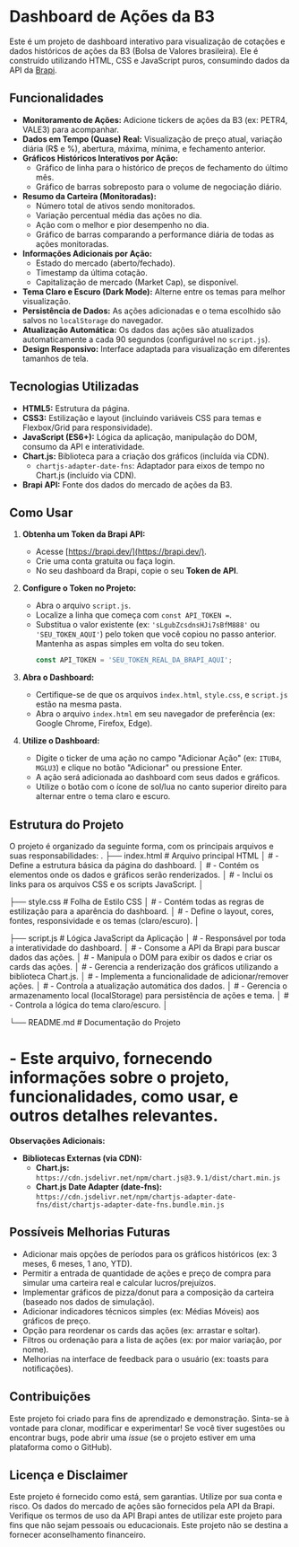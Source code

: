 # Dashboard de Ações da B3

Este é um projeto de dashboard interativo para visualização de cotações e dados históricos de ações da B3 (Bolsa de Valores brasileira). Ele é construído utilizando HTML, CSS e JavaScript puros, consumindo dados da API da [Brapi](https://brapi.dev/).

## Funcionalidades

*   **Monitoramento de Ações:** Adicione tickers de ações da B3 (ex: PETR4, VALE3) para acompanhar.
*   **Dados em Tempo (Quase) Real:** Visualização de preço atual, variação diária (R$ e %), abertura, máxima, mínima, e fechamento anterior.
*   **Gráficos Históricos Interativos por Ação:**
    *   Gráfico de linha para o histórico de preços de fechamento do último mês.
    *   Gráfico de barras sobreposto para o volume de negociação diário.
*   **Resumo da Carteira (Monitoradas):**
    *   Número total de ativos sendo monitorados.
    *   Variação percentual média das ações no dia.
    *   Ação com o melhor e pior desempenho no dia.
    *   Gráfico de barras comparando a performance diária de todas as ações monitoradas.
*   **Informações Adicionais por Ação:**
    *   Estado do mercado (aberto/fechado).
    *   Timestamp da última cotação.
    *   Capitalização de mercado (Market Cap), se disponível.
*   **Tema Claro e Escuro (Dark Mode):** Alterne entre os temas para melhor visualização.
*   **Persistência de Dados:** As ações adicionadas e o tema escolhido são salvos no `localStorage` do navegador.
*   **Atualização Automática:** Os dados das ações são atualizados automaticamente a cada 90 segundos (configurável no `script.js`).
*   **Design Responsivo:** Interface adaptada para visualização em diferentes tamanhos de tela.

## Tecnologias Utilizadas

*   **HTML5:** Estrutura da página.
*   **CSS3:** Estilização e layout (incluindo variáveis CSS para temas e Flexbox/Grid para responsividade).
*   **JavaScript (ES6+):** Lógica da aplicação, manipulação do DOM, consumo da API e interatividade.
*   **Chart.js:** Biblioteca para a criação dos gráficos (incluída via CDN).
    *   `chartjs-adapter-date-fns`: Adaptador para eixos de tempo no Chart.js (incluído via CDN).
*   **Brapi API:** Fonte dos dados do mercado de ações da B3.

## Como Usar

1.  **Obtenha um Token da Brapi API:**
    *   Acesse [https://brapi.dev/](https://brapi.dev/).
    *   Crie uma conta gratuita ou faça login.
    *   No seu dashboard da Brapi, copie o seu **Token de API**.

2.  **Configure o Token no Projeto:**
    *   Abra o arquivo `script.js`.
    *   Localize a linha que começa com `const API_TOKEN =`.
    *   Substitua o valor existente (ex: `'sLgubZcsdnsHJi7sBfM888'` ou `'SEU_TOKEN_AQUI'`) pelo token que você copiou no passo anterior. Mantenha as aspas simples em volta do seu token.
        ```javascript
        const API_TOKEN = 'SEU_TOKEN_REAL_DA_BRAPI_AQUI';
        ```

3.  **Abra o Dashboard:**
    *   Certifique-se de que os arquivos `index.html`, `style.css`, e `script.js` estão na mesma pasta.
    *   Abra o arquivo `index.html` em seu navegador de preferência (ex: Google Chrome, Firefox, Edge).

4.  **Utilize o Dashboard:**
    *   Digite o ticker de uma ação no campo "Adicionar Ação" (ex: `ITUB4`, `MGLU3`) e clique no botão "Adicionar" ou pressione Enter.
    *   A ação será adicionada ao dashboard com seus dados e gráficos.
    *   Utilize o botão com o ícone de sol/lua no canto superior direito para alternar entre o tema claro e escuro.

## Estrutura do Projeto

O projeto é organizado da seguinte forma, com os principais arquivos e suas responsabilidades:
.
├── index.html # Arquivo principal HTML
│ # - Define a estrutura básica da página do dashboard.
│ # - Contém os elementos onde os dados e gráficos serão renderizados.
│ # - Inclui os links para os arquivos CSS e os scripts JavaScript.
│

├── style.css # Folha de Estilo CSS
│ # - Contém todas as regras de estilização para a aparência do dashboard.
│ # - Define o layout, cores, fontes, responsividade e os temas (claro/escuro).
│

├── script.js # Lógica JavaScript da Aplicação
│ # - Responsável por toda a interatividade do dashboard.
│ # - Consome a API da Brapi para buscar dados das ações.
│ # - Manipula o DOM para exibir os dados e criar os cards das ações.
│ # - Gerencia a renderização dos gráficos utilizando a biblioteca Chart.js.
│ # - Implementa a funcionalidade de adicionar/remover ações.
│ # - Controla a atualização automática dos dados.
│ # - Gerencia o armazenamento local (localStorage) para persistência de ações e tema.
│ # - Controla a lógica do tema claro/escuro.
│

└── README.md # Documentação do Projeto
# - Este arquivo, fornecendo informações sobre o projeto, funcionalidades, como usar, e outros detalhes relevantes.


**Observações Adicionais:**

*   **Bibliotecas Externas (via CDN):**
    *   **Chart.js:** `https://cdn.jsdelivr.net/npm/chart.js@3.9.1/dist/chart.min.js`
    *   **Chart.js Date Adapter (date-fns):** `https://cdn.jsdelivr.net/npm/chartjs-adapter-date-fns/dist/chartjs-adapter-date-fns.bundle.min.js`

## Possíveis Melhorias Futuras

*   Adicionar mais opções de períodos para os gráficos históricos (ex: 3 meses, 6 meses, 1 ano, YTD).
*   Permitir a entrada de quantidade de ações e preço de compra para simular uma carteira real e calcular lucros/prejuízos.
*   Implementar gráficos de pizza/donut para a composição da carteira (baseado nos dados de simulação).
*   Adicionar indicadores técnicos simples (ex: Médias Móveis) aos gráficos de preço.
*   Opção para reordenar os cards das ações (ex: arrastar e soltar).
*   Filtros ou ordenação para a lista de ações (ex: por maior variação, por nome).
*   Melhorias na interface de feedback para o usuário (ex: toasts para notificações).

## Contribuições

Este projeto foi criado para fins de aprendizado e demonstração. Sinta-se à vontade para clonar, modificar e experimentar! Se você tiver sugestões ou encontrar bugs, pode abrir uma *issue* (se o projeto estiver em uma plataforma como o GitHub).

## Licença e Disclaimer

Este projeto é fornecido como está, sem garantias. Utilize por sua conta e risco.
Os dados do mercado de ações são fornecidos pela API da Brapi. Verifique os termos de uso da API Brapi antes de utilizar este projeto para fins que não sejam pessoais ou educacionais. Este projeto não se destina a fornecer aconselhamento financeiro.
